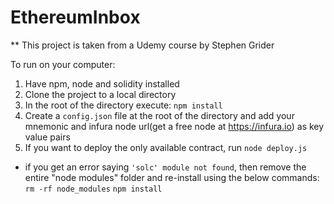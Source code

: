 # EthereumInbox

** This project is taken from a Udemy course by Stephen Grider

To run on your computer:
1) Have npm, node and solidity installed
2) Clone the project to a local directory
3) In the root of the directory execute: `npm install` 
4) Create a `config.json` file at the root of the directory and add your mnemonic and infura node url(get a free node at https://infura.io) as key value pairs
5) If you want to deploy the only available contract, run `node deploy.js`
  * if you get an error saying `'solc' module not found`, then remove the entire "node modules" folder and re-install using the below commands:
  `rm -rf node_modules`
  `npm install`

